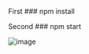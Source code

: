 First ### npm install

Second ### npm start 

![image](https://user-images.githubusercontent.com/71435901/179909956-b13ea483-b31b-423e-a8a9-ebfe06c0da53.png)

